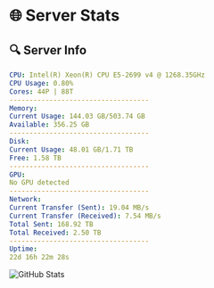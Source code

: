 # 🌐 Server Stats
## 🔍 Server Info
```yaml
CPU: Intel(R) Xeon(R) CPU E5-2699 v4 @ 1268.35GHz
CPU Usage: 0.80%
Cores: 44P | 88T
-----------------------------------
Memory:
Current Usage: 144.03 GB/503.74 GB
Available: 356.25 GB
-----------------------------------
Disk:
Current Usage: 48.01 GB/1.71 TB
Free: 1.58 TB
-----------------------------------
GPU:
No GPU detected
-----------------------------------
Network:
Current Transfer (Sent): 19.04 MB/s
Current Transfer (Received): 7.54 MB/s
Total Sent: 168.92 TB
Total Received: 2.50 TB
-----------------------------------
Uptime:
22d 16h 22m 28s
```
![GitHub Stats](https://img.shields.io/badge/Updated-2025-03-02_15:05:46-blue)